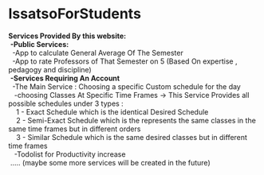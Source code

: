 # IssatsoForStudents
**Services Provided By this website:**
<br>  &nbsp;__-Public Services:__
<br>   &nbsp;&nbsp;-App to calculate General Average Of The Semester
<br>   &nbsp;&nbsp;-App to rate Professors of That Semester on 5 (Based On expertise , pedagogy and discipline)
<br>  &nbsp;__-Services Requiring An Account__
<br>   &nbsp;&nbsp;-The Main Service : Choosing a specific Custom schedule for the day 
<br>    &nbsp;&nbsp;&nbsp;-choosing Classes At Specific Time Frames -> This Service Provides all possible schedules under 3 types :
<br>     &nbsp;&nbsp;&nbsp;&nbsp;1 - Exact Schedule which is the identical Desired Schedule
<br>     &nbsp;&nbsp;&nbsp;&nbsp;2 - Semi-Exact Schedule which is the represents the same classes in the same time frames but in different orders
<br>     &nbsp;&nbsp;&nbsp;&nbsp;3 - Similar Schedule which is the same desired classes but in different time frames
<br>   &nbsp;&nbsp;&nbsp;-Todolist for Productivity increase
<br>&nbsp;..... (maybe some more services will be created in the future)
